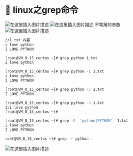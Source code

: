 # :green_book: linux之grep命令

![在这里插入图片描述](https://img-blog.csdnimg.cn/20200220121313208.png?x-oss-process=image/watermark,type_ZmFuZ3poZW5naGVpdGk,shadow_10,text_aHR0cHM6Ly9ibG9nLmNzZG4ubmV0L2xpeGlhb2xvbmcyNDAwMzU=,size_16,color_FFFFFF,t_70)
![在这里插入图片描述](https://img-blog.csdnimg.cn/2020022012135797.png?x-oss-process=image/watermark,type_ZmFuZ3poZW5naGVpdGk,shadow_10,text_aHR0cHM6Ly9ibG9nLmNzZG4ubmV0L2xpeGlhb2xvbmcyNDAwMzU=,size_16,color_FFFFFF,t_70)
不常用的参数
![在这里插入图片描述](https://img-blog.csdnimg.cn/20200220121720107.png?x-oss-process=image/watermark,type_ZmFuZ3poZW5naGVpdGk,shadow_10,text_aHR0cHM6Ly9ibG9nLmNzZG4ubmV0L2xpeGlhb2xvbmcyNDAwMzU=,size_16,color_FFFFFF,t_70)

```sh
//1.txt 内容
i love python
I LOVE PYTHON

[root@VM_0_15_centos ~]# grep python 1.txt
i love python

[root@VM_0_15_centos ~]# grep python -i 1.txt
i love python
I LOVE PYTHON

[root@VM_0_15_centos ~]# grep python -v 1.txt
I LOVE PYTHON

[root@VM_0_15_centos ~]# grep python -n 1.txt
1:i love python
[root@VM_0_15_centos ~]# 

[root@VM_0_15_centos ~]# grep -E  'python|PYTHON'  1.txt  
i love python
I LOVE PYTHON

root@VM_0_15_centos ~]# grep -r python . 
```
![在这里插入图片描述](https://img-blog.csdnimg.cn/20200220143623246.png?x-oss-process=image/watermark,type_ZmFuZ3poZW5naGVpdGk,shadow_10,text_aHR0cHM6Ly9ibG9nLmNzZG4ubmV0L2xpeGlhb2xvbmcyNDAwMzU=,size_16,color_FFFFFF,t_70)


